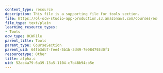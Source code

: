 ```yaml
---
content_type: resource
description: This file is a supporting file for tools section.
file: https://ol-ocw-studio-app-production.s3.amazonaws.com/courses/es-293-lego-robotics-spring-2007/52ac4a796a3913a51104c7b48b94cb5e_alpha.c
file_type: text/plain
learning_resource_types:
- Tools
ocw_type: OCWFile
parent_title: Tools
parent_type: CourseSection
parent_uid: 64fb3db7-fee4-5b1b-3d49-7e084793d0f1
resourcetype: Other
title: alpha.c
uid: 52ac4a79-6a39-13a5-1104-c7b48b94cb5e
---
```

